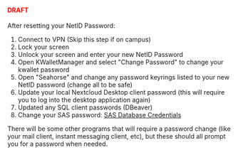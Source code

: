 <h4 style="color: red;">

DRAFT

</h4>

After resetting your NetID Password:

1.  Connect to VPN (Skip this step if on campus)
2.  Lock your screen
3.  Unlock your screen and enter your new NetID Password
4.  Open KWalletManager and select "Change Password" to change your
    kwallet password
5.  Open "Seahorse" and change any password keyrings listed to your new
    NetID password (change all to be safe)
6.  Update your local Nextcloud Desktop client password (this will
    require you to log into the desktop application again)
7.  Updated any SQL client passwords (DBeaver)
8.  Change your SAS password: [SAS Database
    Credentials](../sas/sasDatabaseCredentials.sas)

There will be some other programs that will require a password change
(like your mail client, instant messaging client, etc), but these should
all prompt you for a password when needed.
